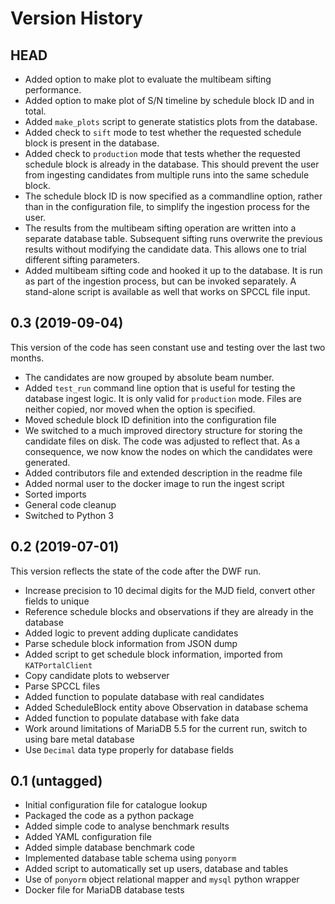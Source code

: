 # Version History #

## HEAD ##

* Added option to make plot to evaluate the multibeam sifting performance.
* Added option to make plot of S/N timeline by schedule block ID and in total.
* Added `make_plots` script to generate statistics plots from the database.
* Added check to `sift` mode to test whether the requested schedule block is present in the database.
* Added check to `production` mode that tests whether the requested schedule block is already in the database. This should prevent the user from ingesting candidates from multiple runs into the same schedule block.
* The schedule block ID is now specified as a commandline option, rather than in the configuration file, to simplify the ingestion process for the user.
* The results from the multibeam sifting operation are written into a separate database table. Subsequent sifting runs overwrite the previous results without modifying the candidate data. This allows one to trial different sifting parameters.
* Added multibeam sifting code and hooked it up to the database. It is run as part of the ingestion process, but can be invoked separately. A stand-alone script is available as well that works on SPCCL file input.

## 0.3 (2019-09-04) ##

This version of the code has seen constant use and testing over the last two months.

* The candidates are now grouped by absolute beam number.
* Added `test_run` command line option that is useful for testing the database ingest logic. It is only valid for `production` mode. Files are neither copied, nor moved when the option is specified.
* Moved schedule block ID definition into the configuration file
* We switched to a much improved directory structure for storing the candidate files on disk. The code was adjusted to reflect that. As a consequence, we now know the nodes on which the candidates were generated.
* Added contributors file and extended description in the readme file
* Added normal user to the docker image to run the ingest script
* Sorted imports
* General code cleanup
* Switched to Python 3

## 0.2 (2019-07-01) ##

This version reflects the state of the code after the DWF run.

* Increase precision to 10 decimal digits for the MJD field, convert other fields to unique
* Reference schedule blocks and observations if they are already in the database
* Added logic to prevent adding duplicate candidates
* Parse schedule block information from JSON dump
* Added script to get schedule block information, imported from `KATPortalClient`
* Copy candidate plots to webserver
* Parse SPCCL files
* Added function to populate database with real candidates
* Added ScheduleBlock entity above Observation in database schema
* Added function to populate database with fake data
* Work around limitations of MariaDB 5.5 for the current run, switch to using bare metal database
* Use `Decimal` data type properly for database fields

## 0.1 (untagged) ##

* Initial configuration file for catalogue lookup
* Packaged the code as a python package
* Added simple code to analyse benchmark results
* Added YAML configuration file
* Added simple database benchmark code
* Implemented database table schema using `ponyorm`
* Added script to automatically set up users, database and tables
* Use of `ponyorm` object relational mapper and `mysql` python wrapper
* Docker file for MariaDB database tests
